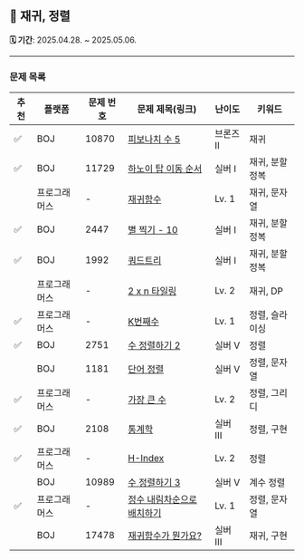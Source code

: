 ## 📘 재귀, 정렬

**🗓️ 기간**: 2025.04.28. ~ 2025.05.06.

---

### 문제 목록

| 추천 | 플랫폼    | 문제 번호 | 문제 제목(링크)                                                                         | 난이도   | 키워드      |
|----|--------|-------|-----------------------------------------------------------------------------------|-------|----------|
| ✅  | BOJ    | 10870 | [피보나치 수 5](https://www.acmicpc.net/problem/10870)                                 | 브론즈 Ⅱ | 재귀       |
| ✅  | BOJ    | 11729 | [하노이 탑 이동 순서](https://www.acmicpc.net/problem/11729)                              | 실버 I  | 재귀, 분할정복 |
|    | 프로그래머스 | -     | [재귀함수](https://school.programmers.co.kr/learn/courses/30/lessons/120845)          | Lv. 1 | 재귀, 문자열  |
| ✅  | BOJ    | 2447  | [별 찍기 - 10](https://www.acmicpc.net/problem/2447)                                 | 실버 I  | 재귀, 분할정복 |
| ✅  | BOJ    | 1992  | [쿼드트리](https://www.acmicpc.net/problem/1992)                                      | 실버 I  | 재귀, 분할정복 |
|    | 프로그래머스 | -     | [2 x n 타일링](https://school.programmers.co.kr/learn/courses/30/lessons/12900)      | Lv. 2 | 재귀, DP   |
| ✅  | 프로그래머스 | -     | [K번째수](https://school.programmers.co.kr/learn/courses/30/lessons/42748)           | Lv. 1 | 정렬, 슬라이싱 |
| ✅  | BOJ    | 2751  | [수 정렬하기 2](https://www.acmicpc.net/problem/2751)                                  | 실버 V  | 정렬       |
|    | BOJ    | 1181  | [단어 정렬](https://www.acmicpc.net/problem/1181)                                     | 실버 V  | 정렬, 문자열  |
| ✅  | 프로그래머스 | -     | [가장 큰 수](https://school.programmers.co.kr/learn/courses/30/lessons/42746)         | Lv. 2 | 정렬, 그리디  |
| ✅  | BOJ    | 2108  | [통계학](https://www.acmicpc.net/problem/2108)                                       | 실버 Ⅲ  | 정렬, 구현   |
| ✅  | 프로그래머스 | -     | [H-Index](https://school.programmers.co.kr/learn/courses/30/lessons/42747)        | Lv. 2 | 정렬       |
|    | BOJ    | 10989 | [수 정렬하기 3](https://www.acmicpc.net/problem/10989)                                 | 실버 V  | 계수 정렬    |
| ✅  | 프로그래머스 | -     | [정수 내림차순으로 배치하기](https://school.programmers.co.kr/learn/courses/30/lessons/12933) | Lv. 1 | 정렬, 문자열  |
|    | BOJ    | 17478 | [재귀함수가 뭔가요?](https://www.acmicpc.net/problem/17478)                               | 실버 Ⅲ  | 재귀, 구현   |